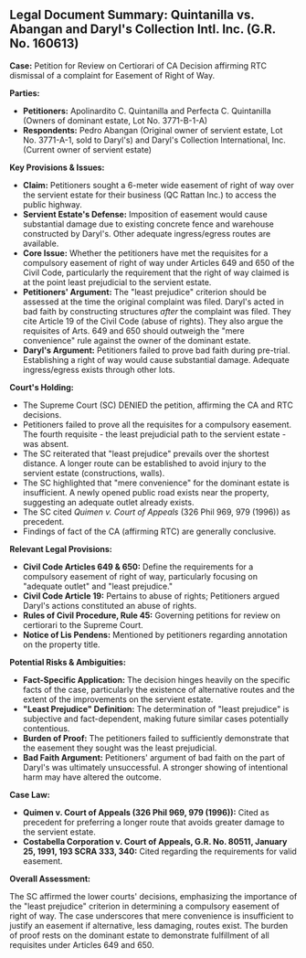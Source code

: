 ## Legal Document Summary: Quintanilla vs. Abangan and Daryl's Collection Intl. Inc. (G.R. No. 160613)

**Case:** Petition for Review on Certiorari of CA Decision affirming RTC dismissal of a complaint for Easement of Right of Way.

**Parties:**

*   **Petitioners:** Apolinardito C. Quintanilla and Perfecta C. Quintanilla (Owners of dominant estate, Lot No. 3771-B-1-A)
*   **Respondents:** Pedro Abangan (Original owner of servient estate, Lot No. 3771-A-1, sold to Daryl's) and Daryl's Collection International, Inc. (Current owner of servient estate)

**Key Provisions & Issues:**

*   **Claim:** Petitioners sought a 6-meter wide easement of right of way over the servient estate for their business (QC Rattan Inc.) to access the public highway.
*   **Servient Estate's Defense:** Imposition of easement would cause substantial damage due to existing concrete fence and warehouse constructed by Daryl's. Other adequate ingress/egress routes are available.
*   **Core Issue:** Whether the petitioners have met the requisites for a compulsory easement of right of way under Articles 649 and 650 of the Civil Code, particularly the requirement that the right of way claimed is at the point least prejudicial to the servient estate.
*   **Petitioners' Argument:**  The "least prejudice" criterion should be assessed at the time the original complaint was filed. Daryl's acted in bad faith by constructing structures *after* the complaint was filed. They cite Article 19 of the Civil Code (abuse of rights). They also argue the requisites of Arts. 649 and 650 should outweigh the "mere convenience" rule against the owner of the dominant estate.
*   **Daryl's Argument:**  Petitioners failed to prove bad faith during pre-trial. Establishing a right of way would cause substantial damage. Adequate ingress/egress exists through other lots.

**Court's Holding:**

*   The Supreme Court (SC) DENIED the petition, affirming the CA and RTC decisions.
*   Petitioners failed to prove all the requisites for a compulsory easement. The fourth requisite - the least prejudicial path to the servient estate - was absent.
*   The SC reiterated that "least prejudice" prevails over the shortest distance. A longer route can be established to avoid injury to the servient estate (constructions, walls).
*   The SC highlighted that "mere convenience" for the dominant estate is insufficient. A newly opened public road exists near the property, suggesting an adequate outlet already exists.
*   The SC cited *Quimen v. Court of Appeals* (326 Phil 969, 979 (1996)) as precedent.
*   Findings of fact of the CA (affirming RTC) are generally conclusive.

**Relevant Legal Provisions:**

*   **Civil Code Articles 649 & 650:** Define the requirements for a compulsory easement of right of way, particularly focusing on "adequate outlet" and "least prejudice."
*   **Civil Code Article 19:** Pertains to abuse of rights; Petitioners argued Daryl's actions constituted an abuse of rights.
*   **Rules of Civil Procedure, Rule 45:** Governing petitions for review on certiorari to the Supreme Court.
*   **Notice of Lis Pendens:** Mentioned by petitioners regarding annotation on the property title.

**Potential Risks & Ambiguities:**

*   **Fact-Specific Application:** The decision hinges heavily on the specific facts of the case, particularly the existence of alternative routes and the extent of the improvements on the servient estate.
*   **"Least Prejudice" Definition:**  The determination of "least prejudice" is subjective and fact-dependent, making future similar cases potentially contentious.
*   **Burden of Proof:** The petitioners failed to sufficiently demonstrate that the easement they sought was the least prejudicial.
*   **Bad Faith Argument:** Petitioners' argument of bad faith on the part of Daryl's was ultimately unsuccessful. A stronger showing of intentional harm may have altered the outcome.

**Case Law:**

*   **Quimen v. Court of Appeals (326 Phil 969, 979 (1996)):** Cited as precedent for preferring a longer route that avoids greater damage to the servient estate.
*   **Costabella Corporation v. Court of Appeals, G.R. No. 80511, January 25, 1991, 193 SCRA 333, 340:** Cited regarding the requirements for valid easement.

**Overall Assessment:**

The SC affirmed the lower courts' decisions, emphasizing the importance of the "least prejudice" criterion in determining a compulsory easement of right of way. The case underscores that mere convenience is insufficient to justify an easement if alternative, less damaging, routes exist. The burden of proof rests on the dominant estate to demonstrate fulfillment of all requisites under Articles 649 and 650.
